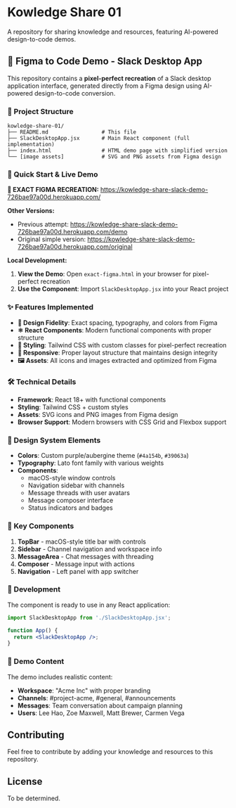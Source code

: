 # Kowledge Share 01

A repository for sharing knowledge and resources, featuring AI-powered design-to-code demos.

## 🎨 Figma to Code Demo - Slack Desktop App

This repository contains a **pixel-perfect recreation** of a Slack desktop application interface, generated directly from a Figma design using AI-powered design-to-code conversion.

### 📁 Project Structure

```
kowledge-share-01/
├── README.md                 # This file
├── SlackDesktopApp.jsx       # Main React component (full implementation)
├── index.html                # HTML demo page with simplified version
└── [image assets]            # SVG and PNG assets from Figma design
```

### 🚀 Quick Start & Live Demo

**🌟 EXACT FIGMA RECREATION:** https://kowledge-share-slack-demo-726bae97a00d.herokuapp.com/

**Other Versions:**
- Previous attempt: https://kowledge-share-slack-demo-726bae97a00d.herokuapp.com/demo
- Original simple version: https://kowledge-share-slack-demo-726bae97a00d.herokuapp.com/original

**Local Development:**
1. **View the Demo**: Open `exact-figma.html` in your browser for pixel-perfect recreation
2. **Use the Component**: Import `SlackDesktopApp.jsx` into your React project

### ✨ Features Implemented

- **🎯 Design Fidelity**: Exact spacing, typography, and colors from Figma
- **⚛️ React Components**: Modern functional components with proper structure  
- **🎨 Styling**: Tailwind CSS with custom classes for pixel-perfect recreation
- **📱 Responsive**: Proper layout structure that maintains design integrity
- **🖼️ Assets**: All icons and images extracted and optimized from Figma

### 🛠️ Technical Details

- **Framework**: React 18+ with functional components
- **Styling**: Tailwind CSS + custom styles
- **Assets**: SVG icons and PNG images from Figma design
- **Browser Support**: Modern browsers with CSS Grid and Flexbox support

### 🎨 Design System Elements

- **Colors**: Custom purple/aubergine theme (`#4a154b`, `#39063a`)
- **Typography**: Lato font family with various weights
- **Components**: 
  - macOS-style window controls
  - Navigation sidebar with channels
  - Message threads with user avatars
  - Message composer interface
  - Status indicators and badges

### 📐 Key Components

1. **TopBar** - macOS-style title bar with controls
2. **Sidebar** - Channel navigation and workspace info
3. **MessageArea** - Chat messages with threading
4. **Composer** - Message input with actions
5. **Navigation** - Left panel with app switcher

### 🔧 Development

The component is ready to use in any React application:

```jsx
import SlackDesktopApp from './SlackDesktopApp.jsx';

function App() {
  return <SlackDesktopApp />;
}
```

### 📄 Demo Content

The demo includes realistic content:
- **Workspace**: "Acme Inc" with proper branding
- **Channels**: #project-acme, #general, #announcements
- **Messages**: Team conversation about campaign planning
- **Users**: Lee Hao, Zoe Maxwell, Matt Brewer, Carmen Vega

## Contributing

Feel free to contribute by adding your knowledge and resources to this repository.

## License

To be determined.
